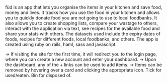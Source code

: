 füd is an app that lets you organise the items in your kitchen and save food, money and lives. It tracks how you use the food in your kitchen and allows you to quickly donate food you are not going to use to local foodbanks. It also allows you to create shopping lists, compare your wastage to others, interact with the application via text, see recipes for the available food and share your stats with others. The datasets used include the expiry dates of foods, recipes for different foods, local foodbanks, and others. The app is created using ruby on rails, haml, sass and javascript.

-> If visiting the site for the first time, it will redirect you to the login page, where you can create a new account and enter your dashboard.
-> Upon the dashboard, any of the + links can be used to add items.
-> Items can be removed by hovering over a card and clicking the appropriate icon. Tick for used/eaten. Bin for disposed of.

